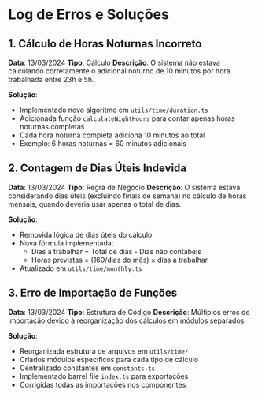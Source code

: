 # Log de Erros e Soluções

## 1. Cálculo de Horas Noturnas Incorreto
**Data**: 13/03/2024
**Tipo**: Cálculo
**Descrição**: O sistema não estava calculando corretamente o adicional noturno de 10 minutos por hora trabalhada entre 23h e 5h.

**Solução**:
- Implementado novo algoritmo em `utils/time/duration.ts`
- Adicionada função `calculateNightHours` para contar apenas horas noturnas completas
- Cada hora noturna completa adiciona 10 minutos ao total
- Exemplo: 6 horas noturnas = 60 minutos adicionais

## 2. Contagem de Dias Úteis Indevida
**Data**: 13/03/2024
**Tipo**: Regra de Negócio
**Descrição**: O sistema estava considerando dias úteis (excluindo finais de semana) no cálculo de horas mensais, quando deveria usar apenas o total de dias.

**Solução**:
- Removida lógica de dias úteis do cálculo
- Nova fórmula implementada:
  - Dias a trabalhar = Total de dias - Dias não contábeis
  - Horas previstas = (160/dias do mês) × dias a trabalhar
- Atualizado em `utils/time/monthly.ts`

## 3. Erro de Importação de Funções
**Data**: 13/03/2024
**Tipo**: Estrutura de Código
**Descrição**: Múltiplos erros de importação devido à reorganização dos cálculos em módulos separados.

**Solução**:
- Reorganizada estrutura de arquivos em `utils/time/`
- Criados módulos específicos para cada tipo de cálculo
- Centralizado constantes em `constants.ts`
- Implementado barrel file `index.ts` para exportações
- Corrigidas todas as importações nos componentes